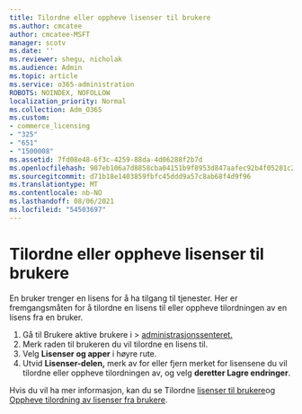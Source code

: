 ```yaml
---
title: Tilordne eller oppheve lisenser til brukere
ms.author: cmcatee
author: cmcatee-MSFT
manager: scotv
ms.date: ''
ms.reviewer: shegu, nicholak
ms.audience: Admin
ms.topic: article
ms.service: o365-administration
ROBOTS: NOINDEX, NOFOLLOW
localization_priority: Normal
ms.collection: Adm_O365
ms.custom:
- commerce_licensing
- "325"
- "651"
- "1500008"
ms.assetid: 7fd08e48-6f3c-4259-88da-4d06288f2b7d
ms.openlocfilehash: 987eb106a7d8858cba04151b9f8953d847aafec92b4f05281c2bbde4edaf91e6
ms.sourcegitcommit: d71b18e1403859fbfc45ddd9a57c8ab68f4d9f96
ms.translationtype: MT
ms.contentlocale: nb-NO
ms.lasthandoff: 08/06/2021
ms.locfileid: "54503697"
---
```

# <a name="assign-or-unassign-licenses-to-users"></a>Tilordne eller oppheve lisenser til brukere

En bruker trenger en lisens for å ha tilgang til tjenester. Her er fremgangsmåten for å tilordne en lisens til eller oppheve tilordningen av en lisens fra en bruker.
  
1. Gå til Brukere aktive  brukere i \> [administrasjonssenteret.](https://go.microsoft.com/fwlink/p/?linkid=834822)
2. Merk raden til brukeren du vil tilordne en lisens til.
3. Velg **Lisenser og apper** i høyre rute.
4. Utvid **Lisenser-delen,** merk av for eller fjern merket for lisensene du vil tilordne eller oppheve tilordningen av, og velg **deretter Lagre endringer**.

Hvis du vil ha mer informasjon, kan du se Tilordne [lisenser til brukere](/microsoft-365/admin/manage/assign-licenses-to-users)og [Oppheve tilordning av lisenser fra brukere](/microsoft-365/admin/manage/remove-licenses-from-users).